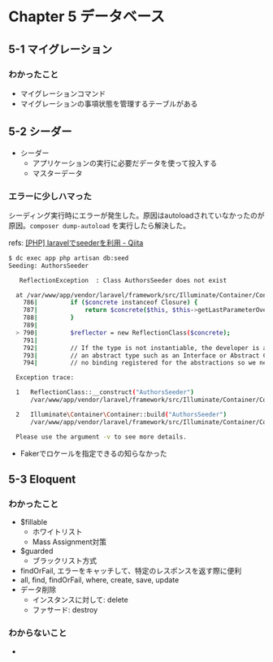 # Chapter 5 データベース

## 5-1 マイグレーション

### わかったこと
* マイグレーションコマンド
* マイグレーションの事項状態を管理するテーブルがある

## 5-2 シーダー
* シーダー
  * アプリケーションの実行に必要だデータを使って投入する
  * マスターデータ
  

### エラーに少しハマった
シーディング実行時にエラーが発生した。原因はautoloadされていなかったのが原因。`composer dump-autoload` を実行したら解決した。

refs: [\[PHP\] laravelでseederを利用 \- Qiita](https://qiita.com/kshimadutsu/items/f2558419718b47ed0c5d)
```bash
$ dc exec app php artisan db:seed
Seeding: AuthorsSeeder

   ReflectionException  : Class AuthorsSeeder does not exist

  at /var/www/app/vendor/laravel/framework/src/Illuminate/Container/Container.php:790
    786|         if ($concrete instanceof Closure) {
    787|             return $concrete($this, $this->getLastParameterOverride());
    788|         }
    789|
  > 790|         $reflector = new ReflectionClass($concrete);
    791|
    792|         // If the type is not instantiable, the developer is attempting to resolve
    793|         // an abstract type such as an Interface or Abstract Class and there is
    794|         // no binding registered for the abstractions so we need to bail out.

  Exception trace:

  1   ReflectionClass::__construct("AuthorsSeeder")
      /var/www/app/vendor/laravel/framework/src/Illuminate/Container/Container.php:790

  2   Illuminate\Container\Container::build("AuthorsSeeder")
      /var/www/app/vendor/laravel/framework/src/Illuminate/Container/Container.php:667

  Please use the argument -v to see more details.
```

* Fakerでロケールを指定できるの知らなかった

## 5-3 Eloquent

### わかったこと
* $fillable
    * ホワイトリスト
    * Mass Assignment対策
* $guarded
    * ブラックリスト方式
* findOrFail, エラーをキャッチして、特定のレスポンスを返す際に便利
* all, find, findOrFail, where, create, save, update
* データ削除
    * インスタンスに対して: delete
    * ファサード: destroy

### わからないこと
* 
